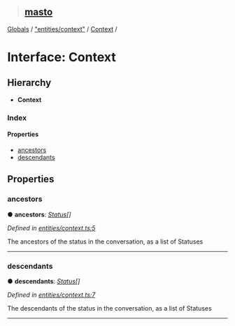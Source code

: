 > ## [masto](../README.md)

[Globals](../globals.md) / ["entities/context"](../modules/_entities_context_.md) / [Context](_entities_context_.context.md) /

# Interface: Context

## Hierarchy

* **Context**

### Index

#### Properties

* [ancestors](_entities_context_.context.md#ancestors)
* [descendants](_entities_context_.context.md#descendants)

## Properties

###  ancestors

● **ancestors**: *[Status](_entities_status_.status.md)[]*

*Defined in [entities/context.ts:5](https://github.com/neet/masto.js/blob/635a2aa/src/entities/context.ts#L5)*

The ancestors of the status in the conversation, as a list of Statuses

___

###  descendants

● **descendants**: *[Status](_entities_status_.status.md)[]*

*Defined in [entities/context.ts:7](https://github.com/neet/masto.js/blob/635a2aa/src/entities/context.ts#L7)*

The descendants of the status in the conversation, as a list of Statuses

___
